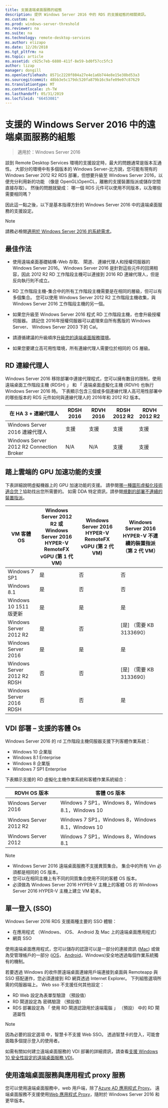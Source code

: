 ```yaml
---
title: 支援遠端桌面服務的組態
description: 提供 Windows Server 2016 中的 RDS 的支援組態的相關資訊。
ms.custom: na
ms.prod: windows-server-threshold
ms.reviewer: na
ms.suite: na
ms.technology: remote-desktop-services
ms.author: elizapo
ms.date: 12/20/2018
ms.tgt_pltfrm: na
ms.topic: article
ms.assetid: c925c7eb-6880-411f-8e59-bd0f57cc5fc3
author: lizap
manager: dongill
ms.openlocfilehash: 8571c2220f804a27e4e1a6b744e8e15e38bd53a3
ms.sourcegitcommit: 48bb3e5c179dc520fa879b16c9afe09e07c87629
ms.translationtype: MT
ms.contentlocale: zh-TW
ms.lasthandoff: 05/31/2019
ms.locfileid: "66453081"
---
```

# <a name="supported-configurations-for-remote-desktop-services-in-windows-server-2016"></a>支援的 Windows Server 2016 中的遠端桌面服務的組態

> 適用於：Windows Server 2016

談到 Remote Desktop Services 環境的支援設定時，最大的問題通常是版本互通性。 大部分的環境中有多個版本的 Windows Server-比方說，您可能有現有的 Windows Server 2012 R2 RDS 部署，但想要升級至 Windows Server 2016，以便充分利用新的功能 （像是 OpenGL\OpenCL，離散的支援裝置指派或儲存空間直接存取）。 然後的問題就變成： 哪一個 RDS 元件可以使用不同版本，以及哪些需要相同嗎？

因此這一點之後，以下是基本指導方針的 Windows Server 2016 中的遠端桌面服務的支援設定。

> [!NOTE]
> 請務必檢閱[適用於 Windows Server 2016 的系統需求](../../get-started/system-requirements.md)。

## <a name="best-practices"></a>最佳作法
- 使用遠端桌面基礎結構-Web 存取、 閘道、 連線代理人和授權伺服器的 Windows Server 2016。 Windows Server 2016 是針對這些元件的回溯相容，因此 2012 R2 RD 工作階段主機可以連接到 2016 RD 連線代理人，但是反向執行則不成立。

- RD 工作階段主機-集合中的所有工作階段主機需要是在相同的層級，但可以有多個集合。 您可以使用 Windows Server 2012 R2 工作階段主機收集，與 Windows Server 2016 工作階段主機的另一個。

- 如果您升級至 Windows Server 2016 程式 RD 工作階段主機，也會升級授權伺服器。 請記住 2016年授權伺服器可以處理來自所有舊版的 Windows Server、 Windows Server 2003 下的 Cal。

- 請遵循建議的升級順序[升級您的遠端桌面服務環境](upgrade-to-rds.md#flow-for-deployment-upgrades)。 

- 如果您要建立高可用性環境，所有連線代理人需要位於相同的 OS 層級。

## <a name="rd-connection-brokers"></a>RD 連線代理人

Windows Server 2016 移除部署中連接代理程式，您可以擁有數目的限制，使用遠端桌面工作階段主機 (RDSH) 」 和 「 遠端桌面虛擬化主機 (RDVH) 也執行 Windows Server 2016 時。 下表顯示包含三個或多個連線代理人高可用性部署中的哪些版本的 RDS 元件如何與連線代理人的 2016年和 2012 R2 版本。

| 在 HA 3 + 連線代理人              | RDSH 2016 | RDVH 2016 | RDSH 2012 R2  | RDVH 2012 R2  |
|------------------------------------------|-----------|-----------|---------------|---------------|
| Windows Server 2016 連線代理人    | 支援 | 支援 | 支援     | 支援     |
| Windows Server 2012 R2 Connection Broker | N/A       | N/A       | 支援     | 支援     |

## <a name="support-for-gpu-acceleration-with-hyper-v"></a>踏上雲端的 GPU 加速功能的支援
下表詳細說明虛擬機器上的 GPU 加速功能的支援。 請參閱[哪一種圖形虛擬化技術適合您？](rds-graphics-virtualization.md)協助找出您所需要的。 如需 DDA 特定資訊，請參閱[規劃的部署不連續的裝置指派](../../virtualization/hyper-v/plan/plan-for-deploying-devices-using-discrete-device-assignment.md)。

|VM 客體 OS  |Windows Server 2012 R2 或 Windows Server 2016<br> HYPER-V RemoteFX vGPU (第 1 代 VM) |  Windows Server 2016 HYPER-V RemoteFX vGPU (第 2 代 VM) |  Windows Server 2016 HYPER-V 不連續的裝置指派 （第 2 代 VM） |
|-----------------------------|------------------------------------------------------------|--------------------------------------------------------|---------------------------------------------------------------------|
| Windows 7 SP1               | 是                                                        | 否                                                     | 否                                                                  |
| Windows 8.1                 | 是                                                        | 否                                                     | 否                                                                  |
| Windows 10 1511 版更新      | 是                                                        | 是                                                    | 是                                                                 |
| Windows Server 2012 R2      | 是                                                        | 否                                                     | [是] （需要 KB 3133690）                                           |
| Windows Server 2016         | 是                                                        | 是                                                    | 是                                                                 |
| Windows Server 2012 R2 RDSH | 否                                                         | 否                                                     | [是] （需要 KB 3133690）                                           |
| Windows Server 2016 RDSH    | 否                                                         | 否                                                     | 是                                                                 |
## <a name="vdi-deployment--supported-guest-oss"></a>VDI 部署 – 支援的客體 Os 
Windows Server 2016 的 rd 工作階段主機伺服器支援下列客體作業系統：

- Windows 10 企業版
- Windows 8.1 Enterprise 
- Windows 8 企業版 
- Windows 7 SP1 Enterprise 

下表顯示支援的 RD 虛擬化主機作業系統和客體作業系統組合：

| RDVH OS 版本        | 客體 OS 版本           |
| ------------- |-------------|
| Windows Server 2016      | Windows 7 SP1，Windows 8，Windows 8.1，Windows 10 |
| Windows Server 2012 R2   | Windows 7 SP1，Windows 8，Windows 8.1，Windows 10 |
| Windows Server 2012      | Windows 7 SP1，Windows 8，Windows 8.1 |

> [!NOTE]  
> - Windows Server 2016 遠端桌面服務不支援異質集合。 集合中的所有 Vm 必須都是相同的 OS 版本。 
> - 您可以在相同主機上有不同的同質集合使用不同的客體 OS 版本。 
> - 必須做為 Windows Server 2016 HYPER-V 主機上的客體 OS 的 Windows Server 2016 HYPER-V 主機上建立 VM 範本。

## <a name="single-sign-on-sso"></a>單一登入 (SSO)
Windows Server 2016 RDS 支援兩種主要的 SSO 體驗：

 - 在應用程式 （Windows、 iOS、 Android 及 Mac 上的遠端桌面應用程式）
 - 網頁 SSO
 
使用遠端桌面應用程式，您可以儲存的認證可以是一部分的連接資訊 ([Mac](clients/remote-desktop-mac.md)) 或做為受管理帳戶的一部分 ([iOS](clients/remote-desktop-ios.md#manage-your-user-accounts)， [Android](clients/remote-desktop-android.md#manage-your-user-accounts)，Windows)安全地透過每個作業系統獨有的機制。

若要透過 Windows 的收件匣遠端桌面連線用戶端連接到桌面與 Remoteapp 與 SSO 搭配運作，您必須連接到 RD 網頁透過 Internet Explorer。 下列組態選項所需的伺服器端上。 Web sso 不支援任何其他設定：

 - RD Web 設定為表單型驗證 （預設值）
 - RD 閘道設定為 密碼驗證 （預設值）
 - RDS 部署設定為 「 使用 RD 閘道認證用於遠端電腦 」 （預設） 中的 RD 閘道屬性

> [!NOTE]
> 因為必要的設定選項 中，智慧卡不支援 Web SSO。 透過智慧卡的登入，可能會面臨多個提示登入的使用者。

如需有關如何建立遠端桌面服務的 VDI 部署的詳細資訊，請查看[支援 Windows 10 安全性設定的遠端桌面服務 VDI](rds-vdi-supported-config.md)。

## <a name="using-remote-desktop-services-with-application-proxy-services"></a>使用遠端桌面服務與應用程式 proxy 服務

您可以使用遠端桌面服務中，web 用戶端，除了[Azure AD 應用程式 Proxy](https://docs.microsoft.com/azure/active-directory/application-proxy-publish-remote-desktop)。 遠端桌面服務不支援使用[Web 應用程式 Proxy](https://docs.microsoft.com/windows-server/remote/remote-access/web-application-proxy/web-application-proxy-windows-server)，隨附於 Windows Server 2016 和更早版本。
